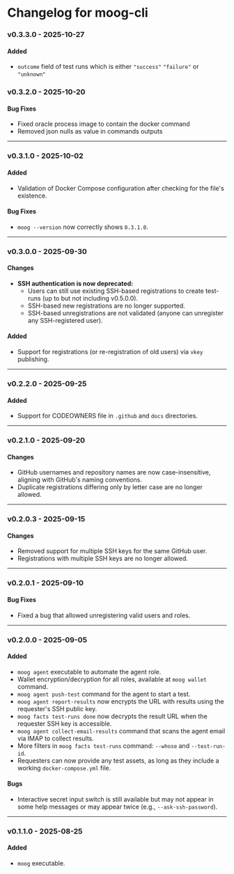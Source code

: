 # Changelog for moog-cli

### v0.3.3.0 - 2025-10-27

#### Added
- `outcome` field of test runs which is either `"success"` `"failure"` or `"unknown"`

### v0.3.2.0 - 2025-10-20
#### Bug Fixes
- Fixed oracle process image to contain the docker command
- Removed json nulls as value in commands outputs

---

### v0.3.1.0 - 2025-10-02
#### Added
- Validation of Docker Compose configuration after checking for the file's existence.

#### Bug Fixes
- `moog --version` now correctly shows `0.3.1.0`.

---

### v0.3.0.0 - 2025-09-30
#### Changes
- **SSH authentication is now deprecated:**
    - Users can still use existing SSH-based registrations to create test-runs (up to but not including v0.5.0.0).
    - SSH-based new registrations are no longer supported.
    - SSH-based unregistrations are not validated (anyone can unregister any SSH-registered user).

#### Added
- Support for registrations (or re-registration of old users) via `vkey` publishing.

---

### v0.2.2.0 - 2025-09-25
#### Added
- Support for CODEOWNERS file in `.github` and `docs` directories.

---

### v0.2.1.0 - 2025-09-20
#### Changes
- GitHub usernames and repository names are now case-insensitive, aligning with GitHub's naming conventions.
- Duplicate registrations differing only by letter case are no longer allowed.

---

### v0.2.0.3 - 2025-09-15
#### Changes
- Removed support for multiple SSH keys for the same GitHub user.
- Registrations with multiple SSH keys are no longer allowed.

---

### v0.2.0.1 - 2025-09-10
#### Bug Fixes
- Fixed a bug that allowed unregistering valid users and roles.

---

### v0.2.0.0 - 2025-09-05
#### Added
- `moog agent` executable to automate the agent role.
- Wallet encryption/decryption for all roles, available at `moog wallet` command.
- `moog agent push-test` command for the agent to start a test.
- `moog agent report-results` now encrypts the URL with results using the requester's SSH public key.
- `moog facts test-runs done` now decrypts the result URL when the requester SSH key is accessible.
- `moog agent collect-email-results` command that scans the agent email via IMAP to collect results.
- More filters in `moog facts test-runs` command: `--whose` and `--test-run-id`.
- Requesters can now provide any test assets, as long as they include a working `docker-compose.yml` file.

#### Bugs
- Interactive secret input switch is still available but may not appear in some help messages or may appear twice (e.g., `--ask-ssh-password`).

---

### v0.1.1.0 - 2025-08-25
#### Added
- `moog` executable.
